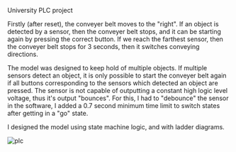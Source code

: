 University PLC project

Firstly (after reset), the conveyer belt moves to the "right". If an object is detected by a sensor, then the conveyer belt stops, and it can be starting again by pressing the correct button. If we reach the farthest sensor, then the conveyer belt stops for 3 seconds, then it switches conveying directions.

The model was designed to keep hold of multiple objects. If multiple sensors detect an object, it is only possible to start the conveyer belt again if all buttons corresponding to the sensors which detected an object are pressed.
The sensor is not capable of outputting a constant high logic level voltage, thus it's output "bounces". For this, I had to "debounce" the sensor in the software, I added a 0.7 second minimum time limit to switch states after getting in a "go" state.

I designed the model using state machine logic, and with ladder diagrams.

![plc](https://user-images.githubusercontent.com/82604073/171645403-c268f15b-cf24-4dab-ae28-ed2d3aface52.png)
